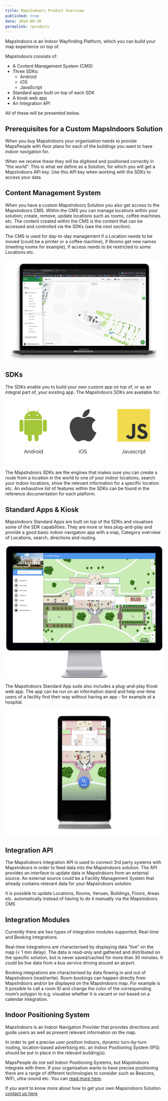 ```yaml
---
title: MapsIndoors Product Overview
published: true
date: 2019-09-30
permalink: /product/
---
```


MapsIndoors is an Indoor Wayfinding Platform, which you can build your map experience on top of.

MapsIndoors consists of:

* A Content Management System (CMS)
* Three SDKs:
  * Android
  * iOS
  * JavaScript
* Standard apps built on top of each SDK
* A kiosk web app
* An Integration API

All of these will be presented below.

## Prerequisites for a Custom MapsIndoors Solution

When you buy MapsIndoors your organisation needs to provide MapsPeople with floor plans for each of the buildings you want to have indoor navigation for.

When we receive these they will be digitised and positioned correctly in “the world”. This is what we define as a Solution, for which you will get a MapsIndoors API key. Use this API key when working with the SDKs to access your data.

## Content Management System

When you have a custom MapsIndoors Solution you also get access to the MapsIndoors CMS. Within the CMS you can manage locations within your solution; create, remove, update locations such as rooms, coffee machines etc. The content created within the CMS is the content that can be accessed and controlled via the SDKs (see the next section).

The CMS is used for day-to-day management if a Location needs to be moved (could be a printer or a coffee machine), if Rooms get new names (meeting rooms for example), if access needs to be restricted to some Locations etc.

![MapsIndoors CMS](/assets/product/CMS.png)

## SDKs

The SDKs enable you to build your own custom app on top of, or as an integral part of, your existing app. The MapsIndoors SDKs are available for:

![Platforms](/assets/product/Platforms.png)

The MapsIndoors SDKs are the engines that makes sure you can create a route from a location in the world to one of your indoor locations, search your indoor locations, show the relevant information for a specific location etc. An exhaustive list of features within the SDKs can be found in the reference documentation for each platform.

## Standard Apps & Kiosk

MapsIndoors Standard Apps are built on top of the SDKs and visualises some of the SDK capabilities. They are more or less plug-and-play and provide a good basic indoor navigation app with a map, Category overview of Locations, search, directions and routing.

![WebApp](/assets/product/webApp.png)

The MapsIndoors Standard App suite also includes a plug-and-play Kiosk web app. The app can be run on an information stand and help one-time users of a facility find their way without having an app - for example at a hospital.

![Kiosk](/assets/product/Kiosk1.png)

## Integration API

The MapsIndoors Integration API is used to connect 3rd party systems with MapsIndoors in order to feed data into the MapsIndoors solution. The API provides an interface to update data in MapsIndoors from an external source. An external source could be a Facility Management System that already contains relevant data for your MapsIndoors solution.

It is possible to update Locations, Rooms, Venues, Buildings, Floors, Areas etc. automatically instead of having to do it manually via the MapsIndoors CMS

## Integration Modules

Currently there are two types of integration modules supported; Real-time and Booking integrations.

Real-time integrations are characterised by displaying data “live” on the map (< 1 min delay). The data is read-only and gathered and distributed on the specific solution, but is never saved/cached for more than 30 minutes. It could be live data from a bus service driving around an airport.

Booking integrations are characterised by data flowing in and out of MapsIndoors (read/write). Room bookings can happen directly from MapsIndoors and/or be displayed on the MapsIndoors map. For example is it possible to call a room ID and change the color of the corresponding room’s polygon to e.g. visualise whether it is vacant or not based on a calendar integration.

## Indoor Positioning System

MapsIndoors is an Indoor Navigation Provider that provides directions and guide users as well as present relevant information on the map.

In order to get a precise user position indoors, dynamic turn-by-turn routing, location-based advertising etc. an Indoor Positioning System (IPS) should be put in place in the relevant building(s).

MapsPeople do not sell Indoor Positioning Systems, but MapsIndoors integrate with them. If your organisation wants to have precise positioning there are a range of different technologies to consider such as Beacons, WiFi, ultra-sound etc. You can [read more here](https://blog.mapspeople.com/mapsindoors/indoor-positioning-101).

If you want to know more about how to get your own Mapsindoors Solution [contact us here](https://resources.mapspeople.com/contact-us)
